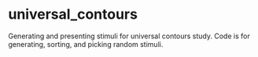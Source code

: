 # universal_contours
Generating and presenting stimuli for universal contours study. Code is for generating, sorting, and picking random stimuli. 